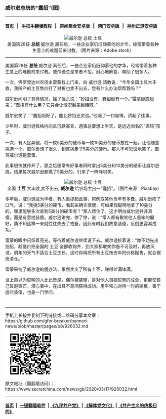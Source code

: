 ### 威尔逊总统的“蠢招”(图)
------------------------

#### [首页](https://github.com/gfw-breaker/banned-news/blob/master/README.md) &nbsp;&nbsp;|&nbsp;&nbsp; [手把手翻墙教程](https://github.com/gfw-breaker/guides/wiki) &nbsp;&nbsp;|&nbsp;&nbsp; [禁闻聚合安卓版](https://github.com/gfw-breaker/bn-android) &nbsp;&nbsp;|&nbsp;&nbsp; [网门安卓版](https://github.com/oGate2/oGate) &nbsp;&nbsp;|&nbsp;&nbsp; [神州正道安卓版](https://github.com/SzzdOgate/update) 



<div class="article_right" style="fone-color:#000">
 <p style="text-align:center">
  <img alt="威尔逊 总统 土豆" src="//img3.secretchina.com/pic/2020/3-17/p2649582a131377879-ss.jpg"/>
  <br>
   美国第28任
   <strong>
    总统
   </strong>
   <span href="https://zh.wikipedia.org/wiki/%E4%BC%8D%E5%BE%B7%E7%BD%97%C2%B7%E5%A8%81%E5%B0%94%E9%80%8A">
    威尔逊
   </span>
   离任后，一些企业家仍旧仰慕他的才华，经常带着各种生意上的难题前来讨教。（图片来源：Adobe stock）
   <span id="hideid" name="hideid" style="color:red;display:none;">
    <span href="https://www.secretchina.com">
    </span>
   </span>
  </br>
 </p>
 <div id="txt-mid1-t21-2017">
  

---


  </div>
 </div>
 <p>
  美国第28任
  <strong>
   总统
  </strong>
  <span href="https://zh.wikipedia.org/wiki/%E4%BC%8D%E5%BE%B7%E7%BD%97%C2%B7%E5%A8%81%E5%B0%94%E9%80%8A">
   威尔逊
  </span>
  离任后，一些企业家仍旧仰慕他的才华，经常带着各种生意上的难题前来讨教。威尔逊总是来者不拒，耐心地解答，帮助了很多人。
  <span id="hideid" name="hideid" style="color:red;display:none;">
   <span href="https://www.secretchina.com">
   </span>
  </span>
 </p>
 <p>
  一次，佛罗里达州农场主雷蒙找上门来，向
  <span href="https://www.secretchina.com/news/gb/tag/威尔逊" target="_blank">
   威尔逊
  </span>
  请教说：“今年全国土豆大丰收，我所产的土豆售价打了对折也卖不出去，您有什么办法帮帮我吗？”
 </p>
 <p>
  威尔逊问明了具体情况，摇了摇头说：“妙招没有，蠢招倒有一个。”雷蒙疑惑起来：“蠢招有什么用？它只会让情况越来越糟呀。”
 </p>
 <p>
  威尔逊笑了：“蠢招用好了，能比妙招还灵验。”他啜了一口咖啡，讲起了往事。
 </p>
 <p>
  少年时，威尔逊性格内向且沉默寡言，遇事总要想上半天，是远近闻名的“迟钝”孩子。
 </p>
 <p>
  一次，有人捉弄他，将一枚5美分的硬币与一枚10美分的硬币放在一起，让他随意挑选一个。威尔逊想了很久，到底挑走了5美分的硬币。那人不可思议地笑了，直骂威尔逊是蠢蛋。
 </p>
 <p>
  此事很快就传开了，那之后便常有好事者同时拿出5美分和10美分的硬币让威尔逊挑，结果每次威尔逊都挑了5美分的，引来了一阵阵哄笑。
 </p>
 <p style="text-align: center;">
  <img alt="威尔逊 总统 土豆" src="//img3.secretchina.com/pic/2020/3-13/p2646621a158774342-ss.jpg" style="height:337px; width:600px"/>
  <br>
   全国
   <strong>
    土豆
   </strong>
   大丰收,卖不出去,
   <strong>
    威尔逊
   </strong>
   给农场主出一“蠢招”。（图片来源：Pixabay)
  </br>
 </p>
 <p>
  多年后，威尔逊成为学者，有人重提起此事，照例取笑他当年有多蠢。威尔逊叹了口气，说：“我挑5美分的硬币，看起来确实很傻，可如果我聪明地拿了10美分的，哪里能够多次拿到5美分的硬币呢？”那人愣住了，这才明白威尔逊并非真傻，而是有意地装傻。威尔逊讲完，停了停，说：“常人都有取笑他人愚笨的偏好，孰不知这样一来就往往失去了戒备，因此有时我们故意装傻，反倒更容易成功。”
 </p>
 <p>
  雷蒙的眼中闪烁着亮光，等待着威尔逊继续说下去。威尔逊接着说：“你不妨先出拙招，趁低价把全国的
  <span href="https://www.secretchina.com/news/gb/tag/土豆" target="_blank">
   土豆
  </span>
  全部收购齐，到大家都取笑你愚不可及时，再放风说，明年的天气不适合土豆生长，这时你再把所有土豆按去年的价格抛售，就会很快清仓。”
 </p>
 <p>
  雷蒙采纳了威尔逊的傻办法，果然卖出了所有土豆，赚得盆满钵满。
 </p>
 <p>
  世上自以为聪明的人比比皆是，偶尔装装傻，是对他人自视聪慧的成全，更能使自己暂避锋芒，潜心事中，在出其不意间获得成功。用平常心对待一时的输赢，善于适时装傻，也是一门学问。
  <center>
   <div>
    <div id="txt-mid2-t22-2017" style="display: block;  max-height: 351px;  overflow: hidden;">
     <div id="SC-21xxx">
     </div>
     <ins class="adsbygoogle" data-ad-client="ca-pub-1276641434651360" data-ad-format="auto" data-ad-slot="4301710469" data-full-width-responsive="true" style="display:block">
     </ins>
    </div>
   </div>
  </center>
  <div style="padding-top:12px;">
  </div>
 </p>
</div>

<hr/>
手机上长按并复制下列链接或二维码分享本文章：<br/>
https://github.com/gfw-breaker/banned-news/blob/master/pages/p8/926032.md <br/>
<a href='https://github.com/gfw-breaker/banned-news/blob/master/pages/p8/926032.md'><img src='https://github.com/gfw-breaker/banned-news/blob/master/pages/p8/926032.md.png'/></a> <br/>
原文地址（需翻墙访问）：https://www.secretchina.com/news/gb/2020/03/17/926032.html


------------------------
#### [首页](https://github.com/gfw-breaker/banned-news/blob/master/README.md) &nbsp;|&nbsp; [一键翻墙软件](https://github.com/gfw-breaker/nogfw/blob/master/README.md) &nbsp;| [《九评共产党》](https://github.com/gfw-breaker/9ping.md/blob/master/README.md#九评之一评共产党是什么) | [《解体党文化》](https://github.com/gfw-breaker/jtdwh.md/blob/master/README.md) | [《共产主义的终极目的》](https://github.com/gfw-breaker/gczydzjmd.md/blob/master/README.md)


<img src='http://gfw-breaker.win/banned-news/pages/p8/926032.md' width='0px' height='0px'/>